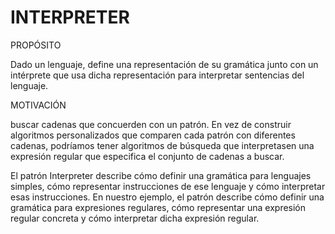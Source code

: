 # INTERPRETER



PROPÓSITO

Dado un lenguaje, define una representación de su gramática junto con un intérprete que usa dicha representación para interpretar sentencias del lenguaje.

MOTIVACIÓN

buscar cadenas que concuerden con un patrón. En vez de construir algoritmos personalizados que comparen cada patrón con diferentes cadenas, podríamos tener algoritmos de búsqueda que interpretasen una expresión regular que especifica el conjunto de cadenas a buscar.

El patrón Interpreter describe cómo definir una gramática para lenguajes simples, cómo representar instrucciones de ese lenguaje y cómo interpretar esas instrucciones. En nuestro ejemplo, el patrón describe cómo definir una gramática para expresiones regulares, cómo representar una expresión regular concreta y cómo interpretar dicha expresión regular.


